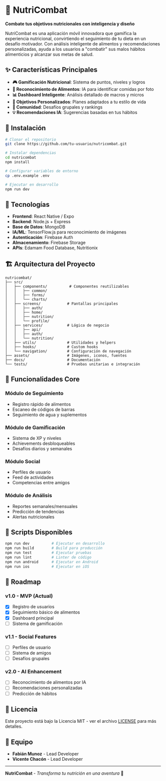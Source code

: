 # 🥊 NutriCombat

**Combate tus objetivos nutricionales con inteligencia y diseño**

NutriCombat es una aplicación móvil innovadora que gamifica la experiencia nutricional, convirtiendo el seguimiento de tu dieta en un desafío motivador. Con análisis inteligente de alimentos y recomendaciones personalizadas, ayuda a los usuarios a "combatir" sus malos hábitos alimenticios y alcanzar sus metas de salud.

## ✨ Características Principales

- **🎮 Gamificación Nutricional**: Sistema de puntos, niveles y logros
- **📸 Reconocimiento de Alimentos**: IA para identificar comidas por foto
- **📊 Dashboard Inteligente**: Análisis detallado de macros y micros
- **🎯 Objetivos Personalizados**: Planes adaptados a tu estilo de vida
- **👥 Comunidad**: Desafíos grupales y rankings
- **💡 Recomendaciones IA**: Sugerencias basadas en tus hábitos

## 🚀 Instalación

```bash
# Clonar el repositorio
git clone https://github.com/tu-usuario/nutricombat.git

# Instalar dependencias
cd nutricombat
npm install

# Configurar variables de entorno
cp .env.example .env

# Ejecutar en desarrollo
npm run dev
```

## 📱 Tecnologías

- **Frontend**: React Native / Expo
- **Backend**: Node.js + Express
- **Base de Datos**: MongoDB
- **IA/ML**: TensorFlow.js para reconocimiento de imágenes
- **Autenticación**: Firebase Auth
- **Almacenamiento**: Firebase Storage
- **APIs**: Edamam Food Database, Nutritionix

## 🏗️ Arquitectura del Proyecto

```
nutricombat/
├── src/
│   ├── components/          # Componentes reutilizables
│   │   ├── common/
│   │   ├── forms/
│   │   └── charts/
│   ├── screens/            # Pantallas principales
│   │   ├── auth/
│   │   ├── home/
│   │   ├── nutrition/
│   │   └── profile/
│   ├── services/           # Lógica de negocio
│   │   ├── api/
│   │   ├── auth/
│   │   └── nutrition/
│   ├── utils/              # Utilidades y helpers
│   ├── hooks/              # Custom hooks
│   └── navigation/         # Configuración de navegación
├── assets/                 # Imágenes, iconos, fuentes
├── docs/                   # Documentación
└── tests/                  # Pruebas unitarias e integración
```

## 🎯 Funcionalidades Core

### Módulo de Seguimiento
- Registro rápido de alimentos
- Escaneo de códigos de barras
- Seguimiento de agua y suplementos

### Módulo de Gamificación  
- Sistema de XP y niveles
- Achievements desbloqueables
- Desafíos diarios y semanales

### Módulo Social
- Perfiles de usuario
- Feed de actividades
- Competencias entre amigos

### Módulo de Análisis
- Reportes semanales/mensuales
- Predicción de tendencias
- Alertas nutricionales

## 🔧 Scripts Disponibles

```bash
npm run dev          # Ejecutar en desarrollo
npm run build        # Build para producción
npm run test         # Ejecutar pruebas
npm run lint         # Linter de código
npm run android      # Ejecutar en Android
npm run ios          # Ejecutar en iOS
```

## 🚀 Roadmap

### v1.0 - MVP (Actual)
- [x] Registro de usuarios
- [x] Seguimiento básico de alimentos
- [x] Dashboard principal
- [ ] Sistema de gamificación

### v1.1 - Social Features
- [ ] Perfiles de usuario
- [ ] Sistema de amigos
- [ ] Desafíos grupales

### v2.0 - AI Enhancement
- [ ] Reconocimiento de alimentos por IA
- [ ] Recomendaciones personalizadas
- [ ] Predicción de hábitos

## 📄 Licencia

Este proyecto está bajo la Licencia MIT - ver el archivo [LICENSE](LICENSE) para más detalles.

## 👥 Equipo

- **Fabián Munoz** - Lead Developer
- **Vicente Chacón** - Lead Developer


---

**NutriCombat** - *Transforma tu nutrición en una aventura* 🚀
